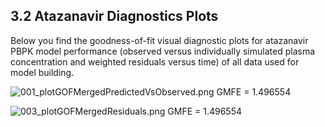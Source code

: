 ## 3.2 Atazanavir Diagnostics Plots
Below you find the goodness-of-fit visual diagnostic plots for atazanavir PBPK model performance (observed versus individually simulated plasma concentration and weighted residuals versus time) of all data used for model building.


![001_plotGOFMergedPredictedVsObserved.png](C:\Projects\BAY_1021189_Extended_PBPK_Model\Atazanavir\Qualification\report\markdown_for_pdf\003_3_Results_and_Discussion\002_3_2_Atazanavir_Diagnostics_Plots\001_plotGOFMergedPredictedVsObserved.png)
GMFE = 1.496554 

![003_plotGOFMergedResiduals.png](C:\Projects\BAY_1021189_Extended_PBPK_Model\Atazanavir\Qualification\report\markdown_for_pdf\003_3_Results_and_Discussion\002_3_2_Atazanavir_Diagnostics_Plots\003_plotGOFMergedResiduals.png)
GMFE = 1.496554 

